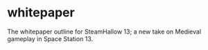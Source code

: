 # whitepaper
The whitepaper outline for SteamHallow 13; a new take on Medieval gameplay in Space Station 13.
